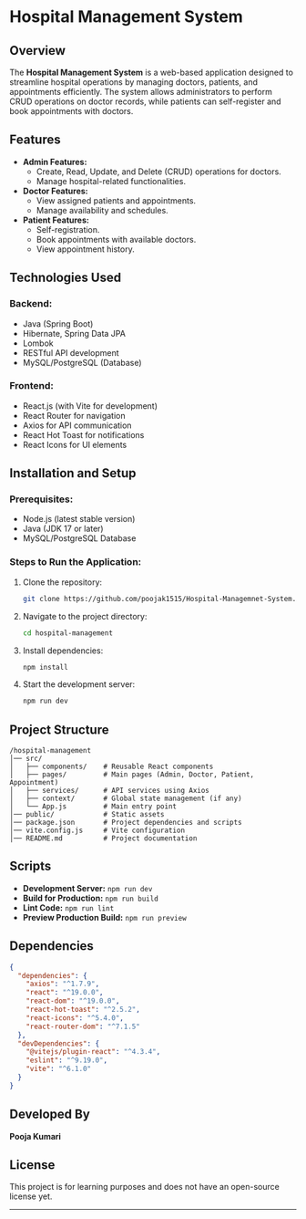 # Hospital Management System

## Overview
The **Hospital Management System** is a web-based application designed to streamline hospital operations by managing doctors, patients, and appointments efficiently. The system allows administrators to perform CRUD operations on doctor records, while patients can self-register and book appointments with doctors.

## Features
- **Admin Features:**
  - Create, Read, Update, and Delete (CRUD) operations for doctors.
  - Manage hospital-related functionalities.
- **Doctor Features:**
  - View assigned patients and appointments.
  - Manage availability and schedules.
- **Patient Features:**
  - Self-registration.
  - Book appointments with available doctors.
  - View appointment history.

## Technologies Used
### Backend:
- Java (Spring Boot)
- Hibernate, Spring Data JPA
- Lombok
- RESTful API development
- MySQL/PostgreSQL (Database)

### Frontend:
- React.js (with Vite for development)
- React Router for navigation
- Axios for API communication
- React Hot Toast for notifications
- React Icons for UI elements

## Installation and Setup
### Prerequisites:
- Node.js (latest stable version)
- Java (JDK 17 or later)
- MySQL/PostgreSQL Database

### Steps to Run the Application:
1. Clone the repository:
   ```sh
   git clone https://github.com/poojak1515/Hospital-Managemnet-System.git
   ```
2. Navigate to the project directory:
   ```sh
   cd hospital-management
   ```
3. Install dependencies:
   ```sh
   npm install
   ```
4. Start the development server:
   ```sh
   npm run dev
   ```

## Project Structure
```
/hospital-management
│── src/
│   ├── components/    # Reusable React components
│   ├── pages/         # Main pages (Admin, Doctor, Patient, Appointment)
│   ├── services/      # API services using Axios
│   ├── context/       # Global state management (if any)
│   └── App.js         # Main entry point
│── public/            # Static assets
│── package.json       # Project dependencies and scripts
│── vite.config.js     # Vite configuration
│── README.md          # Project documentation
```

## Scripts
- **Development Server:** `npm run dev`
- **Build for Production:** `npm run build`
- **Lint Code:** `npm run lint`
- **Preview Production Build:** `npm run preview`

## Dependencies
```json
{
  "dependencies": {
    "axios": "^1.7.9",
    "react": "^19.0.0",
    "react-dom": "^19.0.0",
    "react-hot-toast": "^2.5.2",
    "react-icons": "^5.4.0",
    "react-router-dom": "^7.1.5"
  },
  "devDependencies": {
    "@vitejs/plugin-react": "^4.3.4",
    "eslint": "^9.19.0",
    "vite": "^6.1.0"
  }
}
```

## Developed By
**Pooja Kumari**

## License
This project is for learning purposes and does not have an open-source license yet.

---


